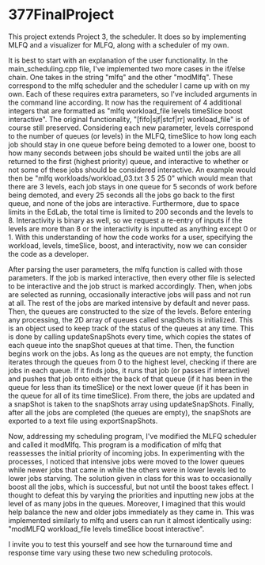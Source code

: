# 377FinalProject

This project extends Project 3, the scheduler. It does so by implementing MLFQ and a visualizer for MLFQ, along with a scheduler of my own.

It is best to start with an explanation of the user functionality. In the main_scheduling.cpp file, I've implemented two more cases in the if/else chain. One takes in the string "mlfq" and the other "modMlfq". These correspond to the mlfq scheduler and the scheduler I came up with on my own. Each of these requires extra parameters, so I've included arguments in the command line according. It now has the requirement of 4 additional integers that are formatted as "mlfq workload_file levels timeSlice boost interactive". The original functionality, "[fifo|sjf|stcf|rr] workload_file" is of course still preserved. Considering each new parameter, levels correspond to the number of queues (or levels) in the MLFQ, timeSlice to how long each job should stay in one queue before being demoted to a lower one, boost to how many seconds between jobs should be waited until the jobs are all returned to the first (highest priority) queue, and interactive to whether or not some of these jobs should be considered interactive. An example would then be "mlfq workloads/workload_03.txt 3 5 25 0" which would mean that there are 3 levels, each job stays in one queue for 5 seconds of work before being demoted, and every 25 seconds all the jobs go back to the first queue, and none of the jobs are interactive. Furthermore, due to space limits in the EdLab, the total time is limited to 200 seconds and the levels to 8. Interactivity is binary as well, so we request a re-entry of inputs if the levels are more than 8 or the interactivity is inputted as anything except 0 or 1. With this understanding of how the code works for a user, specifying the workload, levels, timeSlice, boost, and interactivity, now we can consider the code as a developer.

After parsing the user parameters, the mlfq function is called with those parameters. If the job is marked interactive, then every other file is selected to be interactive and the job struct is marked accordingly. Then, when jobs are selected as running, occasionally interactive jobs will pass and not run at all. The rest of the jobs are marked intensive by default and never pass. Then, the queues are constructed to the size of the levels. Before entering any processing, the 2D array of queues called snapShots is initialized. This is an object used to keep track of the status of the queues at any time. This is done by calling updateSnapShots every time, which copies the states of each queue into the snapShot queues at that time. Then, the function begins work on the jobs. As long as the queues are not empty, the function iterates through the queues from 0 to the highest level, checking if there are jobs in each queue. If it finds jobs, it runs that job (or passes if interactive) and pushes that job onto either the back of that queue (if it has been in the queue for less than its timeSlice) or the next lower queue (if it has been in the queue for all of its time timeSlice). From there, the jobs are updated and a snapShot is taken to the snapShots array using updateSnapShots. Finally, after all the jobs are completed (the queues are empty), the snapShots are exported to a text file using exportSnapShots. 

Now, addressing my scheduling program, I've modified the MLFQ scheduler and called it modMlfq. This program is a modification of mlfq that reassesses the initial priority of incoming jobs. In experimenting with the processes, I noticed that intensive jobs were moved to the lower queues while newer jobs that came in while the others were in lower levels led to lower jobs starving. The solution given in class for this was to occasionally boost all the jobs, which is successful, but not until the boost takes effect. I thought to defeat this by varying the priorities and inputting new jobs at the level of as many jobs in the queues. Moreover, I imagined that this would help balance the new and older jobs immediately as they came in. This was implemented similarly to mlfq and users can run it almost identically using: "modMLFQ workload_file levels timeSlice boost interactive". 

I invite you to test this yourself and see how the turnaround time and response time vary using these two new scheduling protocols. 